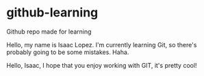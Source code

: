 # github-learning
Github repo made for learning

Hello, my name is Isaac Lopez. I'm currently learning Git, so there's probably going to be some mistakes. Haha.

Hello, Isaac, I hope that you enjoy working with GIT, it's pretty cool!